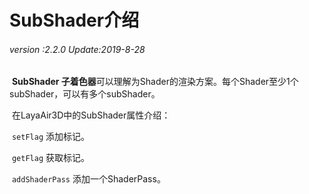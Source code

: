 # SubShader介绍

###### *version :2.2.0   Update:2019-8-28*

​		**SubShader 子着色器**可以理解为Shader的渲染方案。每个Shader至少1个subShader，可以有多个subShader。

​		在LayaAir3D中的SubShader属性介绍：

​		`setFlag` 添加标记。

​		`getFlag` 获取标记。

​		`addShaderPass` 添加一个ShaderPass。
